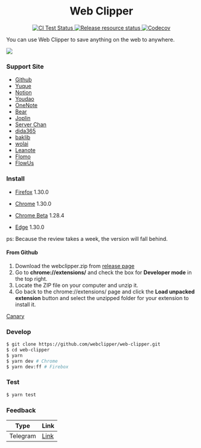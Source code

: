 <h1 align="center">Web Clipper</h1>
<p align="center">
    <a href="https://github.com/webclipper/web-clipper/actions">
      <img src="https://github.com/webclipper/web-clipper/workflows/CI%20Test/badge.svg" alt="CI Test Status">
    </a>
     <a href="https://github.com/webclipper/web-clipper/actions">
      <img src="https://github.com/webclipper/web-clipper/workflows/Release resource/badge.svg" alt="Release resource status">
    </a>
    <a href="https://codecov.io/gh/webclipper/web-clipper">
      <img src="https://img.shields.io/codecov/c/github/webclipper/web-clipper/master.svg?style=flat-square" alt="Codecov">
    </a>
</p>

You can use Web Clipper to save anything on the web to anywhere.

<img src="https://clipper.website/static/image/screenshot.png">

### Support Site

- [Github](https://github.com)
- [Yuque](https://www.yuque.com)
- [Notion](https://www.notion.so/)
- [Youdao](https://note.youdao.com/)
- [OneNote](https://www.onenote.com/)
- [Bear](https://bear.app)
- [Joplin](https://joplinapp.org/)
- [Server Chan](http://sc.ftqq.com/3.version)
- [dida365](https://dida365.com/)
- [baklib](https://www.baklib-free.com/)
- [wolai](https://www.wolai.com/)
- [Leanote](https://github.com/leanote/leanote)
- [Flomo](https://flomoapp.com/)
- [FlowUs](https://flowus.cn/)

### Install

- [Firefox](https://addons.mozilla.org/en-US/firefox/addon/universal-web-clipper/) 1.30.0

- [Chrome](https://chrome.google.com/webstore/detail/web-clipper/mhfbofiokmppgdliakminbgdgcmbhbac) 1.30.0

- [Chrome Beta](https://chrome.google.com/webstore/detail/web-clipper/finhmpmkpbacljcdemplngnnjdenihpp?hl=zh-CN&authuser=0) 1.28.4

- [Edge](https://microsoftedge.microsoft.com/addons/detail/opejamnnohhbjflpbhnmdlknhjkfhfdp) 1.30.0

ps: Because the review takes a week, the version will fall behind.

#### From Github

1. Download the webclipper.zip from [release page](https://github.com/webclipper/web-clipper/releases)
2. Go to **chrome://extensions/** and check the box for **Developer mode** in the top right.
3. Locate the ZIP file on your computer and unzip it.
4. Go back to the chrome://extensions/ page and click the **Load unpacked extension** button and select the unzipped folder for your extension to install it.

[Canary](https://github.com/webclipper/web-clipper/releases/tag/canary)

### Develop

```bash
$ git clone https://github.com/webclipper/web-clipper.git
$ cd web-clipper
$ yarn
$ yarn dev # Chrome
$ yarn dev:ff # Firebox
```

### Test

```bash
$ yarn test
```

### Feedback

| Type     | Link                                                 |
| -------- | ---------------------------------------------------- |
| Telegram | [Link](https://t.me/joinchat/HoVttRRUIA6aXASixzoqAw) |
